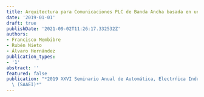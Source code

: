 ```yaml
---
title: Arquitectura para Comunicaciones PLC de Banda Ancha basada en un AnalogFront-End
date: '2019-01-01'
draft: true
publishDate: '2021-09-02T11:26:17.332532Z'
authors:
- Francisco Membibre
- Rubén Nieto
- Álvaro Hernández
publication_types:
- '1'
abstract: ''
featured: false
publication: "*2019 XXVI Seminario Anual de Automática, Electrńica Industrial e Instrumentaci'\
  \ ́(SAAEI)*"
---
```


